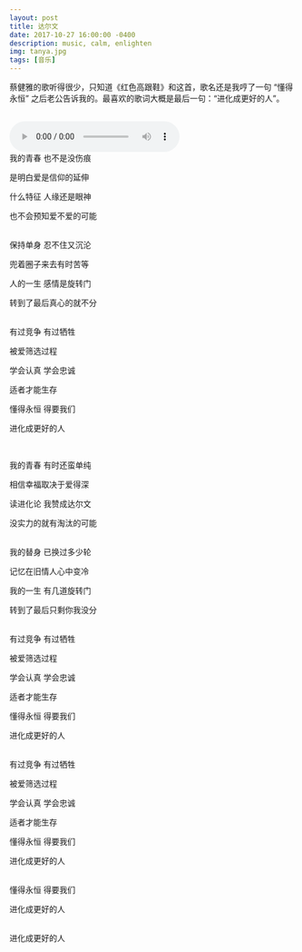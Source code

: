 ```yaml
---
layout: post
title: 达尔文
date: 2017-10-27 16:00:00 -0400
description: music, calm, enlighten
img: tanya.jpg
tags: [音乐]
---
```


蔡健雅的歌听得很少，只知道《红色高跟鞋》和这首，歌名还是我哼了一句 “懂得永恒” 之后老公告诉我的。最喜欢的歌词大概是最后一句：“进化成更好的人”。


<br>
<audio controls="controls" preload="auto">
  <source type="audio/ogg" src="/assets/music/达尔文.ogg"></source>
  <source type="audio/mp3" src="/assets/music/达尔文.mp3"></source>
</audio>

<br>
我的青春 也不是没伤痕

是明白爱是信仰的延伸

什么特征 人缘还是眼神

也不会预知爱不爱的可能

<br>
保持单身 忍不住又沉沦

兜着圈子来去有时苦等

人的一生 感情是旋转门

转到了最后真心的就不分

<br>
有过竞争 有过牺牲

被爱筛选过程

学会认真 学会忠诚

适者才能生存

懂得永恒 得要我们

进化成更好的人

<br>

我的青春 有时还蛮单纯

相信幸福取决于爱得深

读进化论 我赞成达尔文

没实力的就有淘汰的可能

<br>
我的替身 已换过多少轮

记忆在旧情人心中变冷

我的一生 有几道旋转门

转到了最后只剩你我没分

<br>
有过竞争 有过牺牲

被爱筛选过程

学会认真 学会忠诚

适者才能生存

懂得永恒 得要我们

进化成更好的人

<br>
有过竞争 有过牺牲

被爱筛选过程

学会认真 学会忠诚

适者才能生存

懂得永恒 得要我们

进化成更好的人

<br>
懂得永恒 得要我们

进化成更好的人

<br>
进化成更好的人
